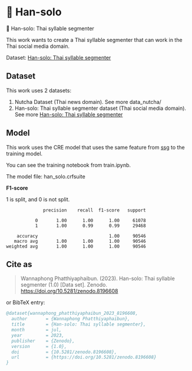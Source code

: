 # 🪿 Han-solo
🪿 Han-solo: Thai syllable segmenter

This work wants to create a Thai syllable segmenter that can work in the Thai social media domain.

Dataset: [Han-solo: Thai syllable segmenter](https://zenodo.org/record/8196608)


## Dataset

This work uses 2 datasets:

1. Nutcha Dataset (Thai news domain). See more data_nutcha/
2. Han-solo: Thai syllable segmenter dataset (Thai social media domain). See more [Han-solo: Thai syllable segmenter](https://zenodo.org/record/8196608)

## Model

This work uses the CRE model that uses the same feature from [ssg](https://github.com/ponrawee/ssg) to the training model.

You can see the training notebook from train.ipynb.

The model file: han_solo.crfsuite

**F1-score**

1 is split, and 0 is not split.

```
              precision    recall  f1-score   support

           0       1.00      1.00      1.00     61078
           1       1.00      0.99      0.99     29468

    accuracy                           1.00     90546
   macro avg       1.00      1.00      1.00     90546
weighted avg       1.00      1.00      1.00     90546
```

## Cite as

> Wannaphong Phatthiyaphaibun. (2023). Han-solo: Thai syllable segmenter (1.0) [Data set]. Zenodo. https://doi.org/10.5281/zenodo.8196608

or BibTeX entry:

``` bib
@dataset{wannaphong_phatthiyaphaibun_2023_8196608,
  author       = {Wannaphong Phatthiyaphaibun},
  title        = {Han-solo: Thai syllable segmenter},
  month        = jul,
  year         = 2023,
  publisher    = {Zenodo},
  version      = {1.0},
  doi          = {10.5281/zenodo.8196608},
  url          = {https://doi.org/10.5281/zenodo.8196608}
}
```